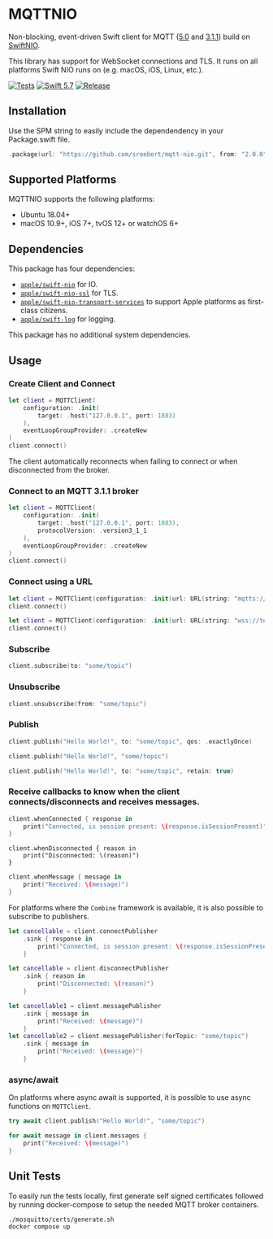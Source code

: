 # MQTTNIO

Non-blocking, event-driven Swift client for MQTT ([5.0](https://docs.oasis-open.org/mqtt/mqtt/v5.0/os/mqtt-v5.0-os.html) and [3.1.1](http://docs.oasis-open.org/mqtt/mqtt/v3.1.1/os/mqtt-v3.1.1-os.html)) build on [SwiftNIO](https://github.com/apple/swift-nio).

This library has support for WebSocket connections and TLS. It runs on all platforms Swift NIO runs on (e.g. macOS, iOS, Linux, etc.).

[![Tests](https://img.shields.io/github/workflow/status/sroebert/mqtt-nio/test/main.svg?label=Tests&style=for-the-badge)](https://github.com/sroebert/mqtt-nio/actions)
[![Swift 5.7](http://img.shields.io/badge/swift-5.7-brightgreen.svg?style=for-the-badge)](https://swift.org)
[![Release](https://img.shields.io/github/release/sroebert/mqtt-nio.svg?style=for-the-badge)](https://github.com/sroebert/mqtt-nio/releases)

## Installation

Use the SPM string to easily include the dependendency in your Package.swift file.

```swift
.package(url: "https://github.com/sroebert/mqtt-nio.git", from: "2.0.0")
```

## Supported Platforms

MQTTNIO supports the following platforms:

- Ubuntu 18.04+
- macOS 10.9+, iOS 7+, tvOS 12+ or watchOS 6+

## Dependencies

This package has four dependencies:

- [`apple/swift-nio`](https://github.com/apple/swift-nio) for IO.
- [`apple/swift-nio-ssl`](https://github.com/apple/swift-nio-ssl) for TLS.
- [`apple/swift-nio-transport-services`](https://github.com/apple/swift-nio-transport-services) to support Apple platforms as first-class citizens.
- [`apple/swift-log`](https://github.com/apple/swift-log) for logging.

This package has no additional system dependencies.

## Usage

### Create Client and Connect
```swift
let client = MQTTClient(
    configuration: .init(
        target: .host("127.0.0.1", port: 1883)
    ),
    eventLoopGroupProvider: .createNew
)
client.connect()
```

The client automatically reconnects when failing to connect or when disconnected from the broker.

### Connect to an MQTT 3.1.1 broker

```swift
let client = MQTTClient(
    configuration: .init(
        target: .host("127.0.0.1", port: 1883),
        protocolVersion: .version3_1_1
    ),
    eventLoopGroupProvider: .createNew
)
client.connect()
```

### Connect using a URL

```swift
let client = MQTTClient(configuration: .init(url: URL(string: "mqtts://test.mosquitto.org")!))
client.connect()
```

```swift
let client = MQTTClient(configuration: .init(url: URL(string: "wss://test.mosquitto.org:8081")!))
client.connect()
```

### Subscribe
```swift
client.subscribe(to: "some/topic")
```

### Unsubscribe
```swift
client.unsubscribe(from: "some/topic")
```

### Publish

```swift
client.publish("Hello World!", to: "some/topic", qos: .exactlyOnce)
```
```swift
client.publish("Hello World!", "some/topic")
```
```swift
client.publish("Hello World!", to: "some/topic", retain: true)
```

### Receive callbacks to know when the client connects/disconnects and receives messages.
```swift
client.whenConnected { response in
    print("Connected, is session present: \(response.isSessionPresent)")
}
```
```
client.whenDisconnected { reason in
    print("Disconnected: \(reason)")
}
```
```swift
client.whenMessage { message in
    print("Received: \(message)")
}
```

For platforms where the `Combine` framework is available, it is also possible to subscribe to publishers.
```swift
let cancellable = client.connectPublisher
    .sink { response in
        print("Connected, is session present: \(response.isSessionPresent)")
    }
```
```swift
let cancellable = client.disconnectPublisher
    .sink { reason in
        print("Disconnected: \(reason)")
    }
```
```swift
let cancellable1 = client.messagePublisher
    .sink { message in
        print("Received: \(message)")
    }
let cancellable2 = client.messagePublisher(forTopic: "some/topic")
    .sink { message in
        print("Received: \(message)")
    }
```

### async/await

On platforms where async await is supported, it is possible to use async functions on `MQTTClient`.

```swift
try await client.publish("Hello World!", "some/topic")
```

```swift
for await message in client.messages {
    print("Received: \(message)")
}
```

## Unit Tests

To easily run the tests locally, first generate self signed certificates followed by running docker-compose to setup the needed MQTT broker containers.
```
./mosquitto/certs/generate.sh
docker compose up
```
